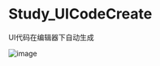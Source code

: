 # Study_UICodeCreate
UI代码在编辑器下自动生成

![image](https://github.com/KingSun5/Study_UICodeCreate/Images/UIScripts.png)
